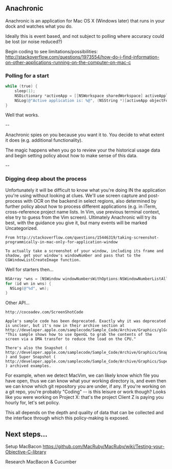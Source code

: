 ## Anachronic

Anachronic is an application for Mac OS X (Windows later) that runs in your dock and watches what you do.

Ideally this is event based, and not subject to polling where accuracy could be lost (or noise reduced?)

Begin coding to see limitations/possibilities: http://stackoverflow.com/questions/1973554/how-do-i-find-information-on-other-applications-running-on-the-computer-on-mac-c

### Polling for a start

```objective-c
while (true) {
    sleep(1);
    NSDictionary *activeApp = [[NSWorkspace sharedWorkspace] activeApplication];
    NSLog(@"Active application is: %@", (NSString *)[activeApp objectForKey:@"NSApplicationName"] );
}
```

Well that works.

--

Anachronic spies on you because you want it to. You decide to what extent it does (e.g. additional functionality).

The magic happens when you go to review your the historical usage data and begin setting policy about how to make sense of this data.

--

### Digging deep about the process

Unfortunately it will be difficult to know what you're doing IN the application you're using without looking at clues. We'll use screen capture and post-process with OCR on the backend in select regions, also determined by further policy about how to process different applications (e.g. in iTerm, cross-reference project name lists. In Vim, use previous terminal context, else try to guess from the Vim screen). Ultimately Anachronic will try its best, with the guidance you give it, but many events will be marked Uncategorized.

```
From http://stackoverflow.com/questions/15446319/taking-screenshot-programmically-in-mac-only-for-application-window

To actually take a screenshot of your window, including its frame and shadow, get your window's windowNumber and pass that to the CGWindowListCreateImage function.
```
Well for starters then...
```objective-c
NSArray *wns = [NSWindow windowNumbersWithOptions:NSWindowNumberListAllApplications];
for (id wn in wns) {
  NSLog(@"%d", wn);
}
```

Other API...

```
http://cocoadev.com/ScreenShotCode

Apple's sample code has been deprecated. Exactly why it was deprecated is unclear, but it's now in their archive section at http://developer.apple.com/samplecode/Sample_Code/Archive/Graphics/glGrab.htm. "This sample shows how to use OpenGL to grab the contents of the screen via a DMA transfer to reduce the load on the CPU."

There's also the Snapshot ( http://developer.apple.com/samplecode/Sample_Code/Archive/Graphics/Snapshot.htm ) and Super Snapshot ( http://developer.apple.com/samplecode/Sample_Code/Archive/Graphics/SuperSnapshot.htm ) archived examples.
```

For example, when we detect MacVim, we can likely know which file you have open, thus we can know what your working directory is, and even then we can know which git repository you are under, if any. If you're working on a git repo, you're probably "Coding" -- is this leisure or work though? Looks like you were working on Project X: that's the project Client Z is paying you hourly for, let's set policy.

This all depends on the depth and quality of data that can be collected and the interface through which this policy-making is exposed.

## Next steps...

Setup MacBacon
https://github.com/MacRuby/MacRuby/wiki/Testing-your-Objective-C-library

Research MacBacon & Cucumber
